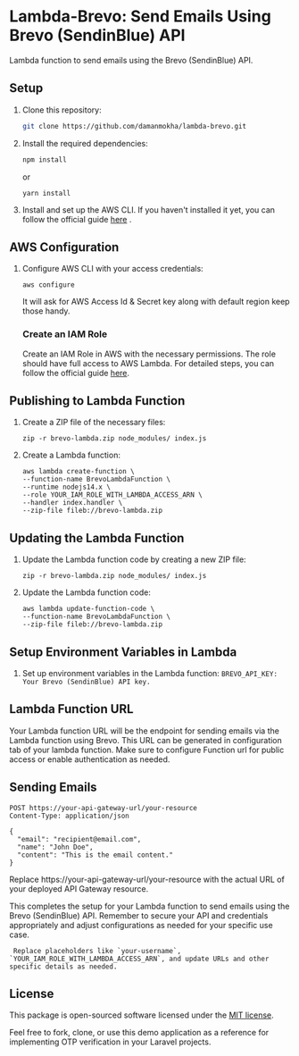 # Lambda-Brevo: Send Emails Using Brevo (SendinBlue) API

Lambda function to send emails using the Brevo (SendinBlue) API.

## Setup

1. Clone this repository:

   ```bash
   git clone https://github.com/damanmokha/lambda-brevo.git

   ```

2. Install the required dependencies:
   ```bash
   npm install
   ```
   or
   ```
   yarn install
   ```
3. Install and set up the AWS CLI. If you haven't installed it yet, you can follow the official guide [here](https://docs.aws.amazon.com/cli/latest/userguide/cli-configure-quickstart.html)
   .

## AWS Configuration

1. Configure AWS CLI with your access credentials:

   ```
   aws configure
   ```

   It will ask for AWS Access Id & Secret key along with default region keep those handy.

   ### Create an IAM Role

   Create an IAM Role in AWS with the necessary permissions. The role should have full access to AWS Lambda. For detailed steps, you can follow the official guide [here](https://docs.aws.amazon.com/lambda/latest/dg/lambda-intro-execution-role.html).

## Publishing to Lambda Function

1. Create a ZIP file of the necessary files:
   ```
   zip -r brevo-lambda.zip node_modules/ index.js
   ```
2. Create a Lambda function:
   ```
   aws lambda create-function \
   --function-name BrevoLambdaFunction \
   --runtime nodejs14.x \
   --role YOUR_IAM_ROLE_WITH_LAMBDA_ACCESS_ARN \
   --handler index.handler \
   --zip-file fileb://brevo-lambda.zip
   ```

## Updating the Lambda Function

1. Update the Lambda function code by creating a new ZIP file:

   ```
   zip -r brevo-lambda.zip node_modules/ index.js
   ```

2. Update the Lambda function code:

   ```
   aws lambda update-function-code \
   --function-name BrevoLambdaFunction \
   --zip-file fileb://brevo-lambda.zip
   ```

## Setup Environment Variables in Lambda

1. Set up environment variables in the Lambda function:
   `BREVO_API_KEY: Your Brevo (SendinBlue) API key.`

## Lambda Function URL

Your Lambda function URL will be the endpoint for sending emails via the Lambda function using Brevo. This URL can be generated in configuration tab of your lambda function. Make sure to configure Function url for public access or enable authentication as needed.

## Sending Emails

```
POST https://your-api-gateway-url/your-resource
Content-Type: application/json

{
  "email": "recipient@email.com",
  "name": "John Doe",
  "content": "This is the email content."
}
```

Replace https://your-api-gateway-url/your-resource with the actual URL of your deployed API Gateway resource.

This completes the setup for your Lambda function to send emails using the Brevo (SendinBlue) API. Remember to secure your API and credentials appropriately and adjust configurations as needed for your specific use case.

`` Replace placeholders like `your-username`, `YOUR_IAM_ROLE_WITH_LAMBDA_ACCESS_ARN`, and update URLs and other specific details as needed.``

## License

This package is open-sourced software licensed under the [MIT license](https://en.wikipedia.org/wiki/MIT_License).

Feel free to fork, clone, or use this demo application as a reference for implementing OTP verification in your Laravel projects.
